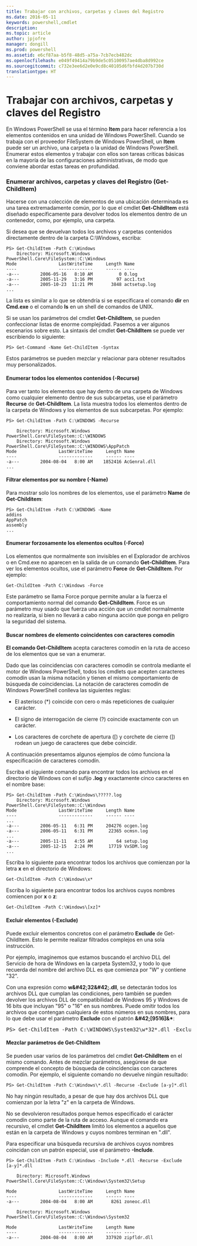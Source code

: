 ```yaml
---
title: Trabajar con archivos, carpetas y claves del Registro
ms.date: 2016-05-11
keywords: powershell,cmdlet
description: 
ms.topic: article
author: jpjofre
manager: dongill
ms.prod: powershell
ms.assetid: e6cf87aa-b5f8-48d5-a75a-7cb7ecb482dc
ms.openlocfilehash: e049f49414a79b9de5c05100957ae4dba8d992ce
ms.sourcegitcommit: c732e3ee6d2e0e9cd8c40105d6fbfd4d207b730d
translationtype: HT
---
```

# <a name="working-with-files-folders-and-registry-keys"></a>Trabajar con archivos, carpetas y claves del Registro
En Windows PowerShell se usa el término **Item** para hacer referencia a los elementos contenidos en una unidad de Windows PowerShell. Cuando se trabaja con el proveedor FileSystem de Windows PowerShell, un **Item** puede ser un archivo, una carpeta o la unidad de Windows PowerShell. Enumerar estos elementos y trabajar con ellos son tareas críticas básicas en la mayoría de las configuraciones administrativas, de modo que conviene abordar estas tareas en profundidad.

### <a name="enumerating-files-folders-and-registry-keys-get-childitem"></a>Enumerar archivos, carpetas y claves del Registro (Get-ChildItem)
Hacerse con una colección de elementos de una ubicación determinada es una tarea extremadamente común, por lo que el cmdlet **Get-ChildItem** está diseñado específicamente para devolver todos los elementos dentro de un contenedor, como, por ejemplo, una carpeta.

Si desea que se devuelvan todos los archivos y carpetas contenidos directamente dentro de la carpeta C:\\Windows, escriba:

```
PS> Get-ChildItem -Path C:\Windows
    Directory: Microsoft.Windows PowerShell.Core\FileSystem::C:\Windows
Mode                LastWriteTime     Length Name
----                -------------     ------ ----
-a---        2006-05-16   8:10 AM          0 0.log
-a---        2005-11-29   3:16 PM         97 acc1.txt
-a---        2005-10-23  11:21 PM       3848 actsetup.log
...
```

La lista es similar a lo que se obtendría si se especificara el comando **dir** en **Cmd.exe** o el comando **ls** en un shell de comandos de UNIX.

Si se usan los parámetros del cmdlet **Get-ChildItem**, se pueden confeccionar listas de enorme complejidad. Pasemos a ver algunos escenarios sobre esto. La sintaxis del cmdlet **Get-ChildItem** se puede ver escribiendo lo siguiente:

```
PS> Get-Command -Name Get-ChildItem -Syntax
```

Estos parámetros se pueden mezclar y relacionar para obtener resultados muy personalizados.

#### <a name="listing-all-contained-items--recurse"></a>Enumerar todos los elementos contenidos (-Recurse)
Para ver tanto los elementos que hay dentro de una carpeta de Windows como cualquier elemento dentro de sus subcarpetas, use el parámetro **Recurse** de **Get-ChildItem**. La lista muestra todos los elementos dentro de la carpeta de Windows y los elementos de sus subcarpetas. Por ejemplo:

```
PS> Get-ChildItem -Path C:\WINDOWS -Recurse

    Directory: Microsoft.Windows PowerShell.Core\FileSystem::C:\WINDOWS
    Directory: Microsoft.Windows PowerShell.Core\FileSystem::C:\WINDOWS\AppPatch
Mode                LastWriteTime     Length Name
----                -------------     ------ ----
-a---        2004-08-04   8:00 AM    1852416 AcGenral.dll
...
```

#### <a name="filtering-items-by-name--name"></a>Filtrar elementos por su nombre (-Name)
Para mostrar solo los nombres de los elementos, use el parámetro **Name** de **Get-Childitem**:

```
PS> Get-ChildItem -Path C:\WINDOWS -Name
addins
AppPatch
assembly
...
```

#### <a name="forcibly-listing-hidden-items--force"></a>Enumerar forzosamente los elementos ocultos (-Force)
Los elementos que normalmente son invisibles en el Explorador de archivos o en Cmd.exe no aparecen en la salida de un comando **Get-ChildItem**. Para ver los elementos ocultos, use el parámetro **Force** de **Get-ChildItem**. Por ejemplo:

```
Get-ChildItem -Path C:\Windows -Force
```

Este parámetro se llama Force porque permite anular a la fuerza el comportamiento normal del comando **Get-ChildItem**. Force es un parámetro muy usado que fuerza una acción que un cmdlet normalmente no realizaría, si bien no llevará a cabo ninguna acción que ponga en peligro la seguridad del sistema.

#### <a name="matching-item-names-with-wildcards"></a>Buscar nombres de elemento coincidentes con caracteres comodín
**El comando Get-ChildItem** acepta caracteres comodín en la ruta de acceso de los elementos que se van a enumerar.

Dado que las coincidencias con caracteres comodín se controla mediante el motor de Windows PowerShell, todos los cmdlets que acepten caracteres comodín usan la misma notación y tienen el mismo comportamiento de búsqueda de coincidencias. La notación de caracteres comodín de Windows PowerShell conlleva las siguientes reglas:

-   El asterisco (\*) coincide con cero o más repeticiones de cualquier carácter.

-   El signo de interrogación de cierre (?) coincide exactamente con un carácter.

-   Los caracteres de corchete de apertura (\[) y corchete de cierre (]) rodean un juego de caracteres que debe coincidir.

A continuación presentamos algunos ejemplos de cómo funciona la especificación de caracteres comodín.

Escriba el siguiente comando para encontrar todos los archivos en el directorio de Windows con el sufijo **.log** y exactamente cinco caracteres en el nombre base:

```
PS> Get-ChildItem -Path C:\Windows\?????.log
    Directory: Microsoft.Windows PowerShell.Core\FileSystem::C:\Windows
Mode                LastWriteTime     Length Name
----                -------------     ------ ----
...
-a---        2006-05-11   6:31 PM     204276 ocgen.log
-a---        2006-05-11   6:31 PM      22365 ocmsn.log
...
-a---        2005-11-11   4:55 AM         64 setup.log
-a---        2005-12-15   2:24 PM      17719 VxSDM.log
...
```

Escriba lo siguiente para encontrar todos los archivos que comienzan por la letra **x** en el directorio de Windows:

```
Get-ChildItem -Path C:\Windows\x*
```

Escriba lo siguiente para encontrar todos los archivos cuyos nombres comiencen por **x** o **z**:

```
Get-ChildItem -Path C:\Windows\[xz]*
```

#### <a name="excluding-items--exclude"></a>Excluir elementos (-Exclude)
Puede excluir elementos concretos con el parámetro **Exclude** de Get-ChildItem. Esto le permite realizar filtrados complejos en una sola instrucción.

Por ejemplo, imaginemos que estamos buscando el archivo DLL del Servicio de hora de Windows en la carpeta System32, y todo lo que recuerda del nombre del archivo DLL es que comienza por "W" y contiene "32".

Con una expresión como **w\&#42;32\&#42;.dll**, se detectarán todos los archivos DLL que cumplan las condiciones, pero también se pueden devolver los archivos DLL de compatibilidad de Windows 95 y Windows de 16 bits que incluyan "95" o "16" en sus nombres. Puede omitir todos los archivos que contengan cualquiera de estos números en sus nombres, para lo que debe usar el parámetro **Exclude** con el patrón **\&#42;\[9516]\&&#42;**:

<pre>PS> Get-ChildItem -Path C:\WINDOWS\System32\w*32*.dll -Exclude *[9516]* Directory: Microsoft.PowerShell.Core\FileSystem::C:\WINDOWS\System32 Mode                LastWriteTime     Length Name ----                -------------     ------ ---- -a---        2004-08-04   8:00 AM     174592 w32time.dll -a---        2004-08-04   8:00 AM      22016 w32topl.dll -a---        2004-08-04   8:00 AM     101888 win32spl.dll -a---        2004-08-04   8:00 AM     172032 wldap32.dll -a---        2004-08-04   8:00 AM     264192 wow32.dll -a---        2004-08-04   8:00 AM      82944 ws2_32.dll -a---        2004-08-04   8:00 AM      42496 wsnmp32.dll -a---        2004-08-04   8:00 AM      22528 wsock32.dll -a---        2004-08-04   8:00 AM      18432 wtsapi32.dll</pre>

#### <a name="mixing-get-childitem-parameters"></a>Mezclar parámetros de Get-ChildItem
Se pueden usar varios de los parámetros del cmdlet **Get-ChildItem** en el mismo comando. Antes de mezclar parámetros, asegúrese de que comprende el concepto de búsqueda de coincidencias con caracteres comodín. Por ejemplo, el siguiente comando no devuelve ningún resultado:

```
PS> Get-ChildItem -Path C:\Windows\*.dll -Recurse -Exclude [a-y]*.dll
```

No hay ningún resultado, a pesar de que hay dos archivos DLL que comienzan por la letra "z" en la carpeta de Windows.

No se devolvieron resultados porque hemos especificado el carácter comodín como parte de la ruta de acceso. Aunque el comando era recursivo, el cmdlet **Get-ChildItem** limitó los elementos a aquellos que están en la carpeta de Windows y cuyos nombres terminan en ".dll".

Para especificar una búsqueda recursiva de archivos cuyos nombres coincidan con un patrón especial, use el parámetro **-Include**.

```
PS> Get-ChildItem -Path C:\Windows -Include *.dll -Recurse -Exclude [a-y]*.dll

    Directory: Microsoft.Windows PowerShell.Core\FileSystem::C:\Windows\System32\Setup

Mode                LastWriteTime     Length Name
----                -------------     ------ ----
-a---        2004-08-04   8:00 AM       8261 zoneoc.dll

    Directory: Microsoft.Windows PowerShell.Core\FileSystem::C:\Windows\System32

Mode                LastWriteTime     Length Name
----                -------------     ------ ----
-a---        2004-08-04   8:00 AM     337920 zipfldr.dll
```

